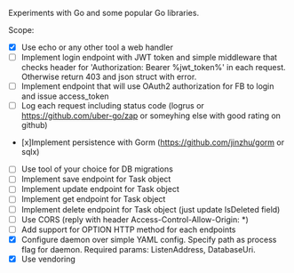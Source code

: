 Experiments with Go and some popular Go libraries.

Scope:  

- [x] Use echo or any other tool a web handler  
- [ ] Implement login endpoint with JWT token and simple middleware that checks header for 'Authorization: Bearer %jwt_token%' in each request. Otherwise return 403 and json struct with error.
- [ ] Implement endpoint that will use OAuth2 authorization for FB to login and issue access_token
- [ ] Log each request including status code (logrus or https://github.com/uber-go/zap or someyhing else with good rating on github)
- [x]Implement persistence with Gorm (https://github.com/jinzhu/gorm or sqlx)
- [ ] Use tool of your choice for DB migrations
- [ ] Implement save endpoint for Task object
- [ ] Implement update endpoint for Task object
- [ ] Implement get endpoint for Task object
- [ ] Implement delete endpoint for Task object (just update IsDeleted field)
- [ ] Use CORS (reply with header Access-Control-Allow-Origin: *)
- [ ] Add support for OPTION HTTP method for each endpoints
- [x] Configure daemon over simple YAML config. Specify path as process flag for daemon. Required params: ListenAddress, DatabaseUri.
- [x] Use vendoring